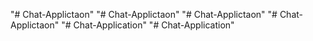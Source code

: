 "# Chat-Applictaon" 
"# Chat-Applictaon" 
"# Chat-Applictaon" 
"# Chat-Applictaon" 
"# Chat-Application" 
"# Chat-Application" 
